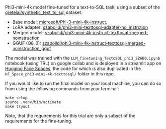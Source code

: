 Phi3-mini-4k model fine-tuned for a text-to-SQL task, using a subset of the [gretelai/synthetic_text_to_sql](https://huggingface.co/datasets/gretelai/synthetic_text_to_sql/viewer/default/train?p=999&views%5B%5D=train&row=99901) dataset.

- Base model: [microsoft/Phi-3-mini-4k-instruct.](https://huggingface.co/microsoft/Phi-3-mini-4k-instruct)
- LoRA adapter: [szaboildi/phi3-mini-texttosql-adapter-no_instrction](https://huggingface.co/szaboildi/phi3-mini-texttosql-adapter-no_instrction)
- Merged model: [szaboildi/phi3-mini-4k-instruct-texttosql-merged-noinstruction](https://huggingface.co/szaboildi/phi3-mini-4k-instruct-texttosql-merged-noinstruction)
- GGUF (Q8_0): [szaboildi/phi3-mini-4k-instruct-texttosql-merged-noinstruction_gguf](https://huggingface.co/szaboildi/phi3-mini-4k-instruct-texttosql-merged-noinstruction_gguf)

The model was trained with the `LLM_finetuning_TextoSQL_phi3_SZABO.ipynb` notebook (using TRL) on google collab and is deployed in a streamlit app on [Hugging Face Spaces](https://huggingface.co/spaces/szaboildi/phi3-mini-4k-texttosql), the code for which is also duplicated in the `HF_Space_phi3-mini-4k-texttosql/` folder in this repo.

If you would like to run the final model on your local machine, you can do so from using the following commands from your terminal:
```
make setup
source .venv/bin/activate
make tryout
```
Note, that the requirements for this trial are only a subset of the requirements for the fine-tuning.

